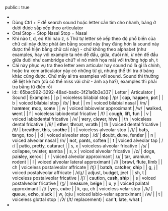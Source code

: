 public:: true

-
- Dùng Ctrl + F để search sound hoặc letter cần tìm cho nhanh, bảng ở dưới được sắp xếp theo articulator
- Oral Stop = Stop
  Nasal Stop = Nasal
- Khi nào t, d, ed
  Khi nào z, s
  Thứ tự letter sẽ xếp theo độ phổ biến của chữ cái này được phát âm bằng sound này (hay đúng hơn là sound này được thể hiện bằng chữ cái này) - chứ không theo alphabet (như examples, hay với example ta nên để đầu, giữa, đuôi nhỉ, ừ nên để đầu giữa đuôi như cambridge chứ? vì nó minh họa mà) với trường hợp sh, t
- Cái này phục vụ tra theo letter xem articular hay sound nó là gì là chính, hoặc tra xem articulator này có những từ gì, nhưng thế thì tra ở bảng khác cũng được. Chứ mấy ai tra examples với sound. Sound thì thường dễ liệt kê hơn (dù có thể miss vài chữ - ánh xạ ha?), examples thì phải tra bằng từ điển rồi
- id:: 65bac992-3292-48ad-badc-3f21a6b3e337
  | Letter | Articulator | Sound | Examples |
  | p | voiceless bilabial stop | /p/ |  ca**p**, ha**pp**en, **p**ot |
  | b | voiced bilabial stop | /b/ | **b**ut |
  | m | voiced bilabial nasal | /m/ | ha**mm**er, **m**op, so**m**e |
  | w | voiced labiovelar approximant | /w/ | **w**alked, **w**ent |
  | f | voiceless labiodental fricative | /f/ | cou**gh**, li**f**t, **f**un |
  | v | voiced labiodental fricative | /v/ | **v**ery, cle**v**er, hi**v**e |
  | th |  voiceless dental fricative | /θ/ | e**th**er, **th**roat, wra**th** |
  | th | voiced dental fricative | /ð/ | brea**th**er, **th**is, soo**th**e |
  | t | voiceless alveolar stop | /t/ | ba**t**s, **t**ango, **t**oo |
  | d | voiced alveolar stop | /d/ | **d**oubt, **d**une, fen**d**er |
  | n | voiced alveolar nasal | /n/ | **n**ot, pa**n**ts, softe**n** |
  | t | voiced alveolar tap | /ɾ/ | pa**t**io, pre**tt**y, ca**t**aract |
  | s, x | voiceless alveolar fricative | /s/ | collap**s**e, twi**s**ter, **s**amba |
  | s, x | voiced alveolar fricative | /z/ | dog**s**, pai**s**ley, **x**erox |
  | r | voiced alveolar approximant | /ɹ/ | ta**r**, u**r**anium, **r**odent |
  | l | voiced alveolar lateral approximant | /l/ | braw**l**, f**l**ute, **l**imb |
  | ch | voiceless postalveolar affricate | /tʃ/ | bat**ch**, cat**ch**er, **ch**ip |
  | g, j | voiced postalveolar affricate | /dʒ/ | ad**j**ust, bud**g**et, **j**eet |
  | sh, t | voiceless postalveolar fricative | /ʃ/ | cau**t**ion, ca**sh**, **sh**ip |
  | s | voiced postalveolar fricative | /ʒ/ | mea**s**ure, bei**g**e |
  | u, y | voiced palatal approximant | /j/ | **y**es, c**u**be |
  | k, qu, ch | voiceless velar stop | /k/ | **qu**eue, e**ch**o, slac**k** |
  | w, (q)u | voiced labio-velar approximant | /w/ | 
  | t | voiceless glottal stop | /ʔ/ (/t/ replacement) | can'**t**, la**t**e, wha**t** |
-